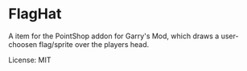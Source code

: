 FlagHat
=======
A item for the PointShop addon for Garry's Mod, which draws a user-choosen flag/sprite over the players head.

License: MIT
